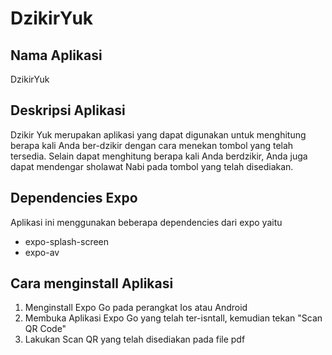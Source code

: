 # DzikirYuk

## Nama Aplikasi
DzikirYuk

## Deskripsi Aplikasi
Dzikir Yuk merupakan aplikasi yang dapat digunakan untuk menghitung berapa kali Anda ber-dzikir dengan cara menekan
tombol yang telah tersedia. Selain dapat menghitung berapa kali Anda berdzikir, Anda juga dapat mendengar sholawat 
Nabi pada tombol yang telah disediakan.

## Dependencies Expo
Aplikasi ini menggunakan beberapa dependencies dari expo yaitu

* expo-splash-screen
* expo-av

## Cara menginstall Aplikasi
1. Menginstall Expo Go pada perangkat Ios atau Android
2. Membuka Aplikasi Expo Go yang telah ter-isntall, kemudian tekan "Scan QR Code"
3. Lakukan Scan QR yang telah disediakan pada file pdf
